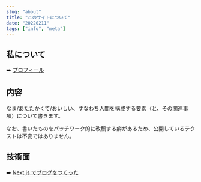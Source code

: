 ```yaml
---
slug: "about"
title: "このサイトについて"
date: "20220211"
tags: ["info", "meta"]
---
```


## 私について

:arrow_right: [プロフィール](/profile)

## 内容

なま/あたたかくて/おいしい、すなわち人間を構成する要素（と、その関連事項）について書きます。

なお、書いたものをパッチワーク的に改稿する癖があるため、公開しているテクストは不変ではありません。

## 技術面

:arrow_right: [Next.js でブログをつくった](/blog/posts/blog-renewal)
